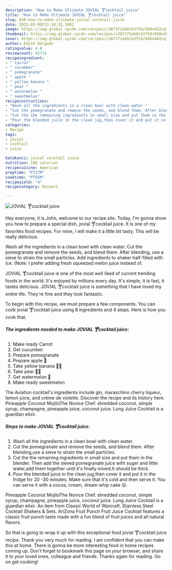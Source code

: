 ```yaml
---
description: "How to Make Ultimate JOVIAL 🍸cocktail juice"
title: "How to Make Ultimate JOVIAL 🍸cocktail juice"
slug: 659-how-to-make-ultimate-jovial-cocktail-juice
date: 2022-03-09T21:30:32.596Z
image: https://img-global.cpcdn.com/recipes/c387372eb8cb3f59/680x482cq70/jovial-cocktail-juice-recipe-main-photo.jpg
thumbnail: https://img-global.cpcdn.com/recipes/c387372eb8cb3f59/680x482cq70/jovial-cocktail-juice-recipe-main-photo.jpg
cover: https://img-global.cpcdn.com/recipes/c387372eb8cb3f59/680x482cq70/jovial-cocktail-juice-recipe-main-photo.jpg
author: Edith Delgado
ratingvalue: 4.8
reviewcount: 42714
recipeingredient:
- " Carrot"
- " cucumber"
- " pomegranate"
- " apple "
- " yellow banana "
- " pear "
- " watermelon "
- " sweetmelon"
recipeinstructions:
- "Wash all the ingredients in a clean bowl with clean water."
- "Cut the pomegranate and remove the seeds, and blend them. After blending,use a sieve to strain the small particles."
- "Cut the the remaining ingredients in small size and put them in the blender. Then add the sieved pomegranate juice with suger and little water,add them together until it&#39;s finally mixed.It should be thick."
- "Pour the blended juice in the clean jug,then cover it and put it in the fridge for 20 -30 minutes. Make sure that it&#39;s cold and then serve it. You can serve it with a cocoa, cream, dream whip cake 😜."
categories:
- Recipe
tags:
- jovial
- cocktail
- juice

katakunci: jovial cocktail juice 
nutrition: 190 calories
recipecuisine: American
preptime: "PT37M"
cooktime: "PT55M"
recipeyield: "4"
recipecategory: Dessert

---
```



![JOVIAL 🍸cocktail juice](https://img-global.cpcdn.com/recipes/c387372eb8cb3f59/680x482cq70/jovial-cocktail-juice-recipe-main-photo.jpg)

Hey everyone, it is John, welcome to our recipe site. Today, I'm gonna show you how to prepare a special dish, jovial 🍸cocktail juice. It is one of my favorites food recipes. For mine, I will make it a little bit tasty. This will be really delicious.

Wash all the ingredients in a clean bowl with clean water. Cut the pomegranate and remove the seeds, and blend them. After blending, use a sieve to strain the small particles. Add ingredients to shaker half-filled with ice. (Note: I prefer adding fresh squeezed melon juice instead of.

JOVIAL 🍸cocktail juice is one of the most well liked of current trending foods in the world. It's enjoyed by millions every day. It's simple, it is fast, it tastes delicious. JOVIAL 🍸cocktail juice is something that I have loved my entire life. They're fine and they look fantastic.


To begin with this recipe, we must prepare a few components. You can cook jovial 🍸cocktail juice using 8 ingredients and 4 steps. Here is how you cook that.

<!--inarticleads1-->

##### The ingredients needed to make JOVIAL 🍸cocktail juice:

1. Make ready  Carrot
1. Get  cucumber
1. Prepare  pomegranate
1. Prepare  apple 🍎
1. Take  yellow banana 🍌🍌
1. Take  pear 🍐🍐
1. Get  watermelon 🍉
1. Make ready  sweetmelon


The Aviation cocktail&#39;s ingredients include gin, maraschino cherry liqueur, lemon juice, and crème de violette. Discover the recipe and its history here. Pineapple Coconut MojitoThe Novice Chef. shredded coconut, simple syrup, champagne, pineapple juice, coconut juice. Lung Juice Cocktail is a guardian elixir. 

<!--inarticleads2-->

##### Steps to make JOVIAL 🍸cocktail juice:

1. Wash all the ingredients in a clean bowl with clean water.
1. Cut the pomegranate and remove the seeds, and blend them. After blending,use a sieve to strain the small particles.
1. Cut the the remaining ingredients in small size and put them in the blender. Then add the sieved pomegranate juice with suger and little water,add them together until it&#39;s finally mixed.It should be thick.
1. Pour the blended juice in the clean jug,then cover it and put it in the fridge for 20 -30 minutes. Make sure that it&#39;s cold and then serve it. You can serve it with a cocoa, cream, dream whip cake 😜.


Pineapple Coconut MojitoThe Novice Chef. shredded coconut, simple syrup, champagne, pineapple juice, coconut juice. Lung Juice Cocktail is a guardian elixir. An item from Classic World of Warcraft. Stainless Steel Cocktail Shakers &amp; Sets. AriZona Fruit Punch Fruit Juice Cocktail features a classic fruit punch taste made with a fun blend of fruit juices and all natural flavors. 

So that is going to wrap it up with this exceptional food jovial 🍸cocktail juice recipe. Thank you very much for reading. I am confident that you can make this at home. There is gonna be more interesting food in home recipes coming up. Don't forget to bookmark this page on your browser, and share it to your loved ones, colleague and friends. Thanks again for reading. Go on get cooking!
